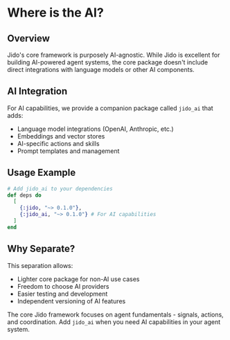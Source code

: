 # Where is the AI?

## Overview

Jido's core framework is purposely AI-agnostic. While Jido is excellent for building AI-powered agent systems, the core package doesn't include direct integrations with language models or other AI components.

## AI Integration

For AI capabilities, we provide a companion package called `jido_ai` that adds:

- Language model integrations (OpenAI, Anthropic, etc.)
- Embeddings and vector stores
- AI-specific actions and skills
- Prompt templates and management

## Usage Example

```elixir
# Add jido_ai to your dependencies
def deps do
  [
    {:jido, "~> 0.1.0"},
    {:jido_ai, "~> 0.1.0"} # For AI capabilities
  ]
end
```

## Why Separate?

This separation allows:

- Lighter core package for non-AI use cases
- Freedom to choose AI providers
- Easier testing and development
- Independent versioning of AI features

The core Jido framework focuses on agent fundamentals - signals, actions, and coordination. Add `jido_ai` when you need AI capabilities in your agent system.
